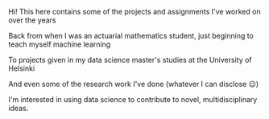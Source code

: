 Hi! This here contains some of the projects and assignments I've worked on over the years

Back from when I was an actuarial mathematics student, just beginning to teach myself machine learning

To projects given in my data science master's studies at the University of Helsinki

And even some of the research work I've done (whatever I can disclose 😉)



I'm interested in using data science to contribute to novel, multidisciplinary ideas.

<!---
krn-hov/krn-hov is a ✨ special ✨ repository because its `README.md` (this file) appears on your GitHub profile.
You can click the Preview link to take a look at your changes.
--->
